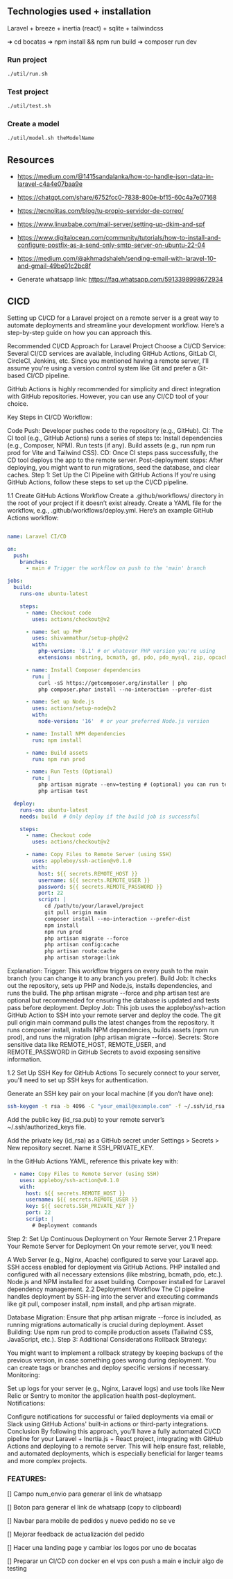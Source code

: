 ## Technologies used + installation

Laravel + breeze + inertia (react) + sqlite + tailwindcss

➜ cd bocatas
➜ npm install && npm run build
➜ composer run dev

### Run project
```bash
./util/run.sh
```

### Test project
```bash
./util/test.sh
```

### Create a model
```bash
./util/model.sh theModelName
```

## Resources

- https://medium.com/@1415sandalanka/how-to-handle-json-data-in-laravel-c4a4e07baa9e
- https://chatgpt.com/share/6752fcc0-7838-800e-bf15-60c4a7e07168
- https://tecnolitas.com/blog/tu-propio-servidor-de-correo/

- https://www.linuxbabe.com/mail-server/setting-up-dkim-and-spf

- https://www.digitalocean.com/community/tutorials/how-to-install-and-configure-postfix-as-a-send-only-smtp-server-on-ubuntu-22-04

- https://medium.com/@akhmadshaleh/sending-email-with-laravel-10-and-gmail-49be01c2bc8f

- Generate whatsapp link: https://faq.whatsapp.com/5913398998672934

## CICD

Setting up CI/CD for a Laravel project on a remote server is a great way to automate deployments and streamline your development workflow. Here’s a step-by-step guide on how you can approach this.

Recommended CI/CD Approach for Laravel Project
Choose a CI/CD Service: Several CI/CD services are available, including GitHub Actions, GitLab CI, CircleCI, Jenkins, etc. Since you mentioned having a remote server, I’ll assume you're using a version control system like Git and prefer a Git-based CI/CD pipeline.

GitHub Actions is highly recommended for simplicity and direct integration with GitHub repositories. However, you can use any CI/CD tool of your choice.

Key Steps in CI/CD Workflow:

Code Push: Developer pushes code to the repository (e.g., GitHub).
CI: The CI tool (e.g., GitHub Actions) runs a series of steps to:
Install dependencies (e.g., Composer, NPM).
Run tests (if any).
Build assets (e.g., run npm run prod for Vite and Tailwind CSS).
CD: Once CI steps pass successfully, the CD tool deploys the app to the remote server.
Post-deployment steps: After deploying, you might want to run migrations, seed the database, and clear caches.
Step 1: Set Up the CI Pipeline with GitHub Actions
If you're using GitHub Actions, follow these steps to set up the CI/CD pipeline.

1.1 Create GitHub Actions Workflow
Create a .github/workflows/ directory in the root of your project if it doesn’t exist already.
Create a YAML file for the workflow, e.g., .github/workflows/deploy.yml.
Here’s an example GitHub Actions workflow:

```yaml

name: Laravel CI/CD

on:
  push:
    branches:
      - main # Trigger the workflow on push to the 'main' branch

jobs:
  build:
    runs-on: ubuntu-latest

    steps:
      - name: Checkout code
        uses: actions/checkout@v2

      - name: Set up PHP
        uses: shivammathur/setup-php@v2
        with:
          php-version: '8.1' # or whatever PHP version you're using
          extensions: mbstring, bcmath, gd, pdo, pdo_mysql, zip, opcache

      - name: Install Composer dependencies
        run: |
          curl -sS https://getcomposer.org/installer | php
          php composer.phar install --no-interaction --prefer-dist

      - name: Set up Node.js
        uses: actions/setup-node@v2
        with:
          node-version: '16'  # or your preferred Node.js version

      - name: Install NPM dependencies
        run: npm install

      - name: Build assets
        run: npm run prod

      - name: Run Tests (Optional)
        run: |
          php artisan migrate --env=testing # (optional) you can run tests here
          php artisan test

  deploy:
    runs-on: ubuntu-latest
    needs: build  # Only deploy if the build job is successful

    steps:
      - name: Checkout code
        uses: actions/checkout@v2

      - name: Copy Files to Remote Server (using SSH)
        uses: appleboy/ssh-action@v0.1.0
        with:
          host: ${{ secrets.REMOTE_HOST }}
          username: ${{ secrets.REMOTE_USER }}
          password: ${{ secrets.REMOTE_PASSWORD }}
          port: 22
          script: |
            cd /path/to/your/laravel/project
            git pull origin main
            composer install --no-interaction --prefer-dist
            npm install
            npm run prod
            php artisan migrate --force
            php artisan config:cache
            php artisan route:cache
            php artisan storage:link
```

Explanation:
Trigger: This workflow triggers on every push to the main branch (you can change it to any branch you prefer).
Build Job:
It checks out the repository, sets up PHP and Node.js, installs dependencies, and runs the build.
The php artisan migrate --force and php artisan test are optional but recommended for ensuring the database is updated and tests pass before deployment.
Deploy Job:
This job uses the appleboy/ssh-action GitHub Action to SSH into your remote server and deploy the code.
The git pull origin main command pulls the latest changes from the repository.
It runs composer install, installs NPM dependencies, builds assets (npm run prod), and runs the migration (php artisan migrate --force).
Secrets: Store sensitive data like REMOTE_HOST, REMOTE_USER, and REMOTE_PASSWORD in GitHub Secrets to avoid exposing sensitive information.

1.2 Set Up SSH Key for GitHub Actions
To securely connect to your server, you'll need to set up SSH keys for authentication.

Generate an SSH key pair on your local machine (if you don’t have one):

```bash
ssh-keygen -t rsa -b 4096 -C "your_email@example.com" -f ~/.ssh/id_rsa
``` 

Add the public key (id_rsa.pub) to your remote server’s ~/.ssh/authorized_keys file.

Add the private key (id_rsa) as a GitHub secret under Settings > Secrets > New repository secret. Name it SSH_PRIVATE_KEY.

In the GitHub Actions YAML, reference this private key with:

```yaml
  - name: Copy Files to Remote Server (using SSH)
    uses: appleboy/ssh-action@v0.1.0
    with:
      host: ${{ secrets.REMOTE_HOST }}
      username: ${{ secrets.REMOTE_USER }}
      key: ${{ secrets.SSH_PRIVATE_KEY }}
      port: 22
      script: |
        # Deployment commands
```
Step 2: Set Up Continuous Deployment on Your Remote Server
2.1 Prepare Your Remote Server for Deployment
On your remote server, you’ll need:

A Web Server (e.g., Nginx, Apache) configured to serve your Laravel app.
SSH access enabled for deployment via GitHub Actions.
PHP installed and configured with all necessary extensions (like mbstring, bcmath, pdo, etc.).
Node.js and NPM installed for asset building.
Composer installed for Laravel dependency management.
2.2 Deployment Workflow
The CI pipeline handles deployment by SSH-ing into the server and executing commands like git pull, composer install, npm install, and php artisan migrate.

Database Migration: Ensure that php artisan migrate --force is included, as running migrations automatically is crucial during deployment.
Asset Building: Use npm run prod to compile production assets (Tailwind CSS, JavaScript, etc.).
Step 3: Additional Considerations
Rollback Strategy:

You might want to implement a rollback strategy by keeping backups of the previous version, in case something goes wrong during deployment.
You can create tags or branches and deploy specific versions if necessary.
Monitoring:

Set up logs for your server (e.g., Nginx, Laravel logs) and use tools like New Relic or Sentry to monitor the application health post-deployment.
Notifications:

Configure notifications for successful or failed deployments via email or Slack using GitHub Actions' built-in actions or third-party integrations.
Conclusion
By following this approach, you’ll have a fully automated CI/CD pipeline for your Laravel + Inertia.js + React project, integrating with GitHub Actions and deploying to a remote server. This will help ensure fast, reliable, and automated deployments, which is especially beneficial for larger teams and more complex projects.

### FEATURES:

[] Campo num_envio para generar el link de whatsapp

[] Boton para generar el link de whatsapp (copy to clipboard)

[] Navbar para mobile de pedidos y nuevo pedido no se ve

[] Mejorar feedback de actualización del pedido

[] Hacer una landing page y cambiar los logos por uno de bocatas

[] Preparar un CI/CD con docker en el vps con push a main e incluir algo de testing
